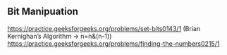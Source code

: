 ## Bit Manipuation
https://practice.geeksforgeeks.org/problems/set-bits0143/1 (Brian Kernighan’s Algorithm -> n=n&(n-1))
https://practice.geeksforgeeks.org/problems/finding-the-numbers0215/1
